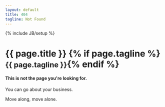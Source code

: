 ```yaml
---
layout: default
title: 404
tagline: Not Found
---
```

{% include JB/setup %}
<div class="page-header-wrapper">
        <div class="page-header">
                <h1>{{ page.title }} {% if page.tagline %} <small>{{ page.tagline }}</small>{% endif %}</h1>
        </div>
</div>

<h4>This is not the page you're looking for.</h4>
<p>
You can go about your business.
</p>
<p>
Move along, move alone.
</p>
